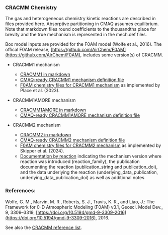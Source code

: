 ### CRACMM Chemistry

The gas and heterogeneous chemistry kinetic reactions are described in files provided here. Absorptive partitioning in CMAQ assumes equilibrium. Note that markdown files round coefficients to the thousandths place for brevity and the true mechanism is represented in the mech.def files.

Box model inputs are provided for the F0AM model (Wolfe et al., 2016). The offical F0AM release, [https://github.com/AirChem/F0AM](https://github.com/AirChem/F0AM), includes some version(s) of CRACMM.

- CRACMM1 mechanism
  * [CRACMM1 in markdown](cracmm1/mech_cracmm1_aq.md)
  * [CMAQ-ready CRACMM1 mechanism definition file](cracmm1/mech_cracmm1_aq.def)
  * [F0AM chemistry files for CRACMM1 mechanism](cracmm1/F0AM) as implemented by Place et al. (2023).

- CRACMM1AMORE mechanism
  * [CRACMM1AMORE in markdown](cracmm1amore/mech_cracmm1amore_aq.md)
  * [CMAQ-ready CRACMM1AMORE mechanism definition file](cracmm1amore/mech_cracmm1amore_aq.def)
 
 - CRACMM2 mechanism
   * [CRACMM2 in markdown](cracmm2/mech_cracmm2.md)
   * [CMAQ-ready CRACMM2 mechanism definition file](cracmm2/mech_cracmm2.def)
   * [F0AM chemistry files for CRACMM2 mechanism](cracmm2/F0AM) as implemented by Skipper et al. (2024).
   * [Documentation by reaction](cracmm2/cracmm2_rxn_metadata.csv) indicating the mechanism version where reaction was introduced (reaction_family), the publication documenting the reaction (publication_string and publication_doi), and the data underlying the reaction (underlying_data_publication, underlying_data_publication_doi) as well as additional notes

### References:

Wolfe, G. M., Marvin, M. R., Roberts, S. J., Travis, K. R., and Liao, J.: The Framework for 0-D Atmospheric Modeling (F0AM) v3.1, Geosci. Model Dev., 9, 3309–3319, [https://doi.org/10.5194/gmd-9-3309-2016](https://doi.org/10.5194/gmd-9-3309-2016), 2016.

See also the [CRACMM reference list](../#references).
